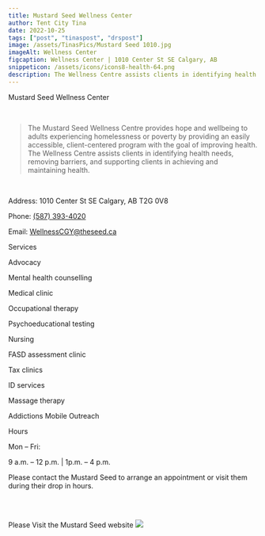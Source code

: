 ```yaml
---
title: Mustard Seed Wellness Center
author: Tent City Tina
date: 2022-10-25
tags: ["post", "tinaspost", "drspost"]
image: /assets/TinasPics/Mustard Seed 1010.jpg
imageAlt: Wellness Center
figcaption: Wellness Center | 1010 Center St SE Calgary, AB
snippeticon: /assets/icons/icons8-health-64.png
description: The Wellness Centre assists clients in identifying health needs, removing barriers, and supporting clients in achieving and maintaining health.
---
```


<p class="subHeader">Mustard Seed Wellness Center</p>
<br>
<blockquote cite="https://theseed.ca/services/wellness-centre" target="_blank" title="Wellness Center Web Site">
The Mustard Seed Wellness Centre provides hope and wellbeing to adults experiencing homelessness or poverty by providing an easily accessible, client-centered program with the goal of improving health. The Wellness Centre assists clients in identifying health needs, removing barriers, and supporting clients in achieving and maintaining health.
</blockquote>
<br>
<p>
Address: 1010 Center St SE Calgary, AB T2G 0V8
</p>
<p>
Phone:
<a href="tel:587-393-4020">(587) 393-4020</a>
</p>
<p>
Email: 
<a href="mailto:WellnessCGY@theseed.ca">WellnessCGY@theseed.ca</a>
</p>


<p class="subHeader">Services</p>

<p>
Advocacy

Mental health counselling

Medical clinic

Occupational therapy

Psychoeducational testing

Nursing

FASD assessment clinic

Tax clinics

ID services

Massage therapy

Addictions Mobile Outreach

</p>

<p class="subHeader">
Hours
</p>
<p>
Mon – Fri:

9 a.m. – 12 p.m. | 1p.m. – 4 p.m.

Please contact the Mustard Seed to arrange an appointment or visit them during their drop in hours.
</p>

<pre>


</pre>

<div class="post__link">
<p>Please Visit the Mustard Seed website
<a href="https://theseed.ca/services/wellness-centre" target="_blank"><img src="/assets/TinasPics/Mustard Seed Logo.jpg"></a>
</div>
